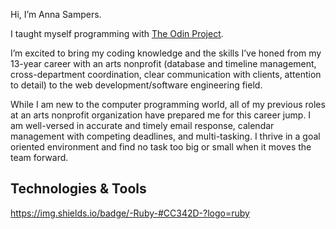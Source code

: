 Hi, I’m Anna Sampers.

I taught myself programming with [The Odin Project](https://www.theodinproject.com/paths/full-stack-ruby-on-rails).

I’m excited to bring my coding knowledge and the skills I’ve honed from my 13-year career with an arts nonprofit (database and timeline management, cross-department coordination, clear communication with clients, attention to detail) to the web development/software engineering field. 

While I am new to the computer programming world, all of my previous roles at an arts nonprofit organization have prepared me for this career jump. I am well-versed in accurate and timely email response, calendar management with competing deadlines, and multi-tasking. I thrive in a goal oriented environment and find no task too big or small when it moves the team forward. 

## Technologies & Tools
https://img.shields.io/badge/-Ruby-#CC342D-?logo=ruby
